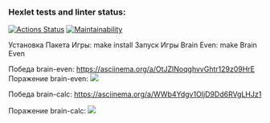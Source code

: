 ### Hexlet tests and linter status:

[![Actions Status](https://github.com/flower1power/qa-auto-engineer-javascript-project-44/actions/workflows/hexlet-check.yml/badge.svg)](https://github.com/flower1power/qa-auto-engineer-javascript-project-44/actions)
[![Maintainability](https://api.codeclimate.com/v1/badges/47698859779cb3966a48/maintainability)](https://codeclimate.com/github/flower1power/qa-auto-engineer-javascript-project-44/maintainability)

Установка Пакета Игры:
make install
Запуск Игры Brain Even:
make Brain Even

Победа brain-even:
https://asciinema.org/a/OtJZINoqghvvGhtr129z09HrE
Поражение brain-even:
<a href="https://asciinema.org/a/qP1AVj0Qocn32QPOjs6jOkf6W" target="_blank"><img src="https://asciinema.org/a/qP1AVj0Qocn32QPOjs6jOkf6W.svg" /></a>

Победа brain-calc:
https://asciinema.org/a/WWb4Ydgv1OIjD9Dd6RVgLHJz1

Поражение brain-calc:
<a href="https://asciinema.org/a/rKa382brgkItfRcEmST18sy27" target="_blank"><img src="https://asciinema.org/a/rKa382brgkItfRcEmST18sy27.svg" /></a>
